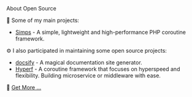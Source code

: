 
<summary>About Open Source </summary>

🚀 Some of my main projects:

- [Simps](https://github.com/simple-swoole/simps) - A simple, lightweight and high-performance PHP coroutine framework.

⚙️ I also participated in maintaining some open source projects:

- [docsify](https://github.com/docsifyjs/docsify) - A magical documentation site generator.
- [Hyperf](https://github.com/hyperf/hyperf) - A coroutine framework that focuses on hyperspeed and flexibility. Building microservice or middleware with ease.

👀 [Get More ...](https://github.com/sy-records)

</details>
